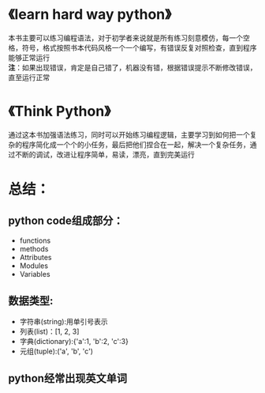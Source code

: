 # 《learn hard way python》
本书主要可以练习编程语法，对于初学者来说就是所有练习刻意模仿，每一个空格，符号，格式按照书本代码风格一个一个编写，有错误反复对照检查，直到程序能够正常运行  
**注**：如果出现错误，肯定是自己错了，机器没有错，根据错误提示不断修改错误，直至运行正常

# 《Think Python》
通过这本书加强语法练习，同时可以开始练习编程逻辑，主要学习到如何把一个复杂的程序简化成一个个的小任务，最后把他们捏合在一起，解决一个复杂任务，通过不断的调试，改进让程序简单，易读，漂亮，直到完美运行

# 总结：

## python code组成部分：
* functions
* methods
* Attributes
* Modules
* Variables

## 数据类型:
* 字符串(string):用单引号表示
* 列表(list)：[1, 2, 3]
* 字典(dictionary):{'a':1, 'b':2, 'c':3}
* 元组(tuple):('a', 'b', 'c')

## python经常出现英文单词
 	
